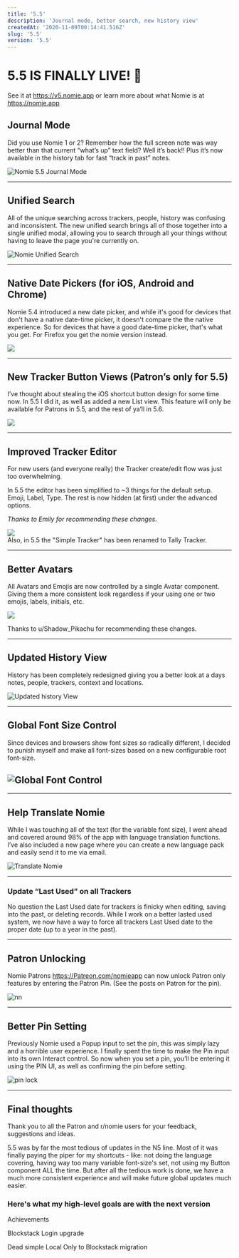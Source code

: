 ```yaml
---
title: '5.5'
description: 'Journal mode, better search, new history view'
createdAt: '2020-11-09T00:14:41.516Z'
slug: '5.5'
version: '5.5'
---
```


# 5.5 IS FINALLY LIVE! 🥳

See it at <https://v5.nomie.app> or learn more about what Nomie is at <https://nomie.app>

## Journal Mode

Did you use Nomie 1 or 2? Remember how the full screen note was way better than that current “what’s up” text field? Well it’s back!! Plus it’s now available in the history tab for fast “track in past” notes.

![Nomie 5.5 Journal Mode](https://shareking.s3.amazonaws.com/Screen-Shot-2020-11-01-08-04-31.28-1604235880.png)

---

## Unified Search

All of the unique searching across trackers, people, history was confusing and inconsistent. The new unified search brings all of those together into a single unified modal, allowing you to search through all your things without having to leave the page you're currently on.

![Nomie Unified Search](https://shareking.s3.amazonaws.com/cleanshot-2020-11-08-at-08.55.28-1605317264.png)

---

## Native Date Pickers (for iOS, Android and Chrome)

Nomie 5.4 introduced a new date picker, and while it's good for devices that don't have a native date-time picker, it doesn't compare the the native experience. So for devices that have a good date-time picker, that's what you get. For Firefox you get the nomie version instead.

![](https://shareking.s3.amazonaws.com/cleanshot-2020-11-08-at-08.57.52-2x-1605317284.png)

---

## New Tracker Button Views (Patron’s only for 5.5)

I’ve thought about stealing the iOS shortcut button design for some time now. In 5.5 I did it, as well as added a new List view. This feature will only be available for Patrons in 5.5, and the rest of ya’ll in 5.6.

![](https://shareking.s3.amazonaws.com/cleanshot-2020-11-08-at-08.57.07-1605317303.png)

---

## Improved Tracker Editor

For new users (and everyone really) the Tracker create/edit flow was just too overwhelming.

In 5.5 the editor has been simplified to ~3 things for the default setup. Emoji, Label, Type. The rest is now hidden (at first) under the advanced options.

_Thanks to Emily for recommending these changes._

![](https://shareking.s3.amazonaws.com/pb-gPDGx8I7bH-1603029302.png)\
Also, in 5.5 the "Simple Tracker" has been renamed to Tally Tracker.

---

## Better Avatars

All Avatars and Emojis are now controlled by a single Avatar component. Giving them a more consistent look regardless if your using one or two emojis, labels, initials, etc.

![](https://shareking.s3.amazonaws.com/Screen-Shot-2020-10-18-10-24-16.87-1603031070.png)

Thanks to u/Shadow_Pikachu for recommending these changes.

---

## Updated History View

History has been completely redesigned giving you a better look at a days notes, people, trackers, context and locations.

![Updated history View](https://shareking.s3.amazonaws.com/nomie-on-this-day-1603031795.jpg)

---

## Global Font Size Control

Since devices and browsers show font sizes so radically different, I decided to punish myself and make all font-sizes based on a new configurable root font-size.

## ![Global Font Control](https://shareking.s3.amazonaws.com/Screen-Shot-2020-10-18-09-57-28.50-1603029467.png)

---

## Help Translate Nomie

While I was touching all of the text (for the variable font size), I went ahead and covered around 98% of the app with language translation functions. I’ve also included a new page where you can create a new language pack and easily send it to me via email.

![Translate Nomie](https://shareking.s3.amazonaws.com/Screen-Shot-2020-10-18-10-40-39.45-1603032048.png)

---

### Update “Last Used” on all Trackers

No question the Last Used date for trackers is finicky when editing, saving into the past, or deleting records. While I work on a better lasted used system, we now have a way to force all trackers Last Used date to the proper date (up to a year in the past).

---

## Patron Unlocking

Nomie Patrons <https://Patreon.com/nomieapp> can now unlock Patron only features by entering the Patron Pin. (See the posts on Patron for the pin).

![nn](https://shareking.s3.amazonaws.com/Screen-Shot-2020-10-18-09-56-10.51-1603029381.png)

---

## Better Pin Setting

Previously Nomie used a Popup input to set the pin, this was simply lazy and a horrible user experience. I finally spent the time to make the Pin input into its own Interact control. So now when you set a pin, you’ll be entering it using the PIN UI, as well as confirming the pin before setting.

![pin lock](https://shareking.s3.amazonaws.com/Screen-Shot-2020-10-18-09-52-39.48-1603029164.png)

---

## Final thoughts

Thank you to all the Patron and r/nomie users for your feedback, suggestions and ideas.

5.5 was by far the most tedious of updates in the N5 line. Most of it was finally paying the piper for my shortcuts - like: not doing the language covering, having way too many variable font-size's set, not using my Button component ALL the time. But after all the tedious work is done, we have a much more consistent experience and will make future global updates much easier.

### Here's what my high-level goals are with the next version

Achievements

Blockstack Login upgrade

Dead simple Local Only to Blockstack migration
